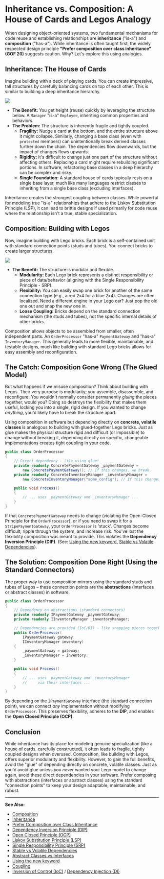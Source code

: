 # Inheritance vs. Composition: A House of Cards and Legos Analogy

When designing object-oriented systems, two fundamental mechanisms for code
reuse and establishing relationships are **inheritance** ("is-a") and
**composition** ("has-a"). While inheritance is often taught first, the
widely respected design principle **"Prefer composition over class
inheritance" (GOF 20)** suggests caution. Why? Let's explore this using
analogies.

## Inheritance: The House of Cards

Imagine building with a deck of playing cards. You can create impressive,
tall structures by carefully balancing cards on top of each other. This is
similar to building a deep inheritance hierarchy.

![](Houseofcards.png)

* **The Benefit:** You get height (reuse) quickly by leveraging the
  structure below. A `Manager` "is-a" `Employee`, inheriting common
  properties and behaviors.
* **The Problem:** The structure is inherently fragile and tightly coupled.
    * **Fragility:** Nudge a card at the bottom, and the entire structure
      above it might collapse. Similarly, changing a base class (even with
      `protected` members) can unintentionally break derived classes
      further down the chain. The dependencies flow downwards, but the
      impact of changes flows upwards.
    * **Rigidity:** It's difficult to change just one part of the structure
      without affecting others. Replacing a card might require rebuilding
      significant portions. In software, refactoring base classes in a
      deep hierarchy can be complex and risky.
    * **Single Foundation:** A standard house of cards typically rests on a
      single base layer, much like many languages restrict classes to
      inheriting from a single base class (excluding interfaces).

Inheritance creates the strongest coupling between classes. While powerful
for modeling true "is-a" relationships that adhere to the Liskov
Substitution Principle (LSP), it can lead to brittle designs if used
primarily for code reuse where the relationship isn't a true, stable
specialization.

## Composition: Building with Legos

Now, imagine building with Lego bricks. Each brick is a self-contained unit
with standard connection points (studs and tubes). You connect bricks to
create larger structures.

![](lego-house.png)

* **The Benefit:** The structure is modular and flexible.
    * **Modularity:** Each Lego brick represents a distinct responsibility
      or piece of data/behavior (aligning with the Single Responsibility
      Principle - SRP).
    * **Flexibility:** You can easily swap one brick for another of the
      same connection type (e.g., a red 2x4 for a blue 2x4). Changes are
      often localized. Need a different engine in your Lego car? Just pop
      the old one out and snap the new one in.
    * **Loose Coupling:** Bricks depend on the standard connection
      mechanism (the studs and tubes), not the specific internal details
      of other bricks.

Composition allows objects to be assembled from smaller, often independent
parts. An `OrderProcessor` "has-a" `PaymentGateway` and "has-a"
`InventoryManager`. This generally leads to more flexible, maintainable,
and testable designs, much like building with standard Lego bricks allows
for easy assembly and reconfiguration.

## The Catch: Composition Gone Wrong (The Glued Model)

But what happens if we misuse composition? Think about building with Legos.
Their very purpose is modularity; you assemble, disassemble, and reconfigure.
You wouldn't normally consider permanently *gluing* the pieces together,
would you? Doing so destroys the flexibility that makes them useful, locking
you into a single, rigid design. If you wanted to change *anything*, you'd
likely have to break the structure apart.

Using composition in software but depending directly on **concrete, volatile
classes** is analogous to building with glued-together Lego bricks. Just as
glue makes the physical structure rigid and difficult (or impossible) to change
without breaking it, depending directly on specific, changeable
implementations creates tight coupling in your code.

```C#
public class OrderProcessor
{
    // Direct dependency - like using glue!
    private readonly ConcretePaymentGateway _paymentGateway =
        new ConcretePaymentGateway(); // If this changes, we break.
    private readonly ConcreteInventoryManager _inventoryManager =
        new ConcreteInventoryManager("some_config"); // If this changes...

    public void Process()
    {
        // ... uses _paymentGateway and _inventoryManager ...
    }
}
```

If that `ConcretePaymentGateway` needs to change (violating the Open-Closed
Principle for the `OrderProcessor`), or if you need to swap it for a
`StripePaymentGateway`, your `OrderProcessor` is 'stuck'. Changes become
difficult, ripple through the system, and increase risk. You've lost the
flexibility composition was meant to provide. This violates the **Dependency
Inversion Principle (DIP)**. (See:
[Using the new keyword](Using-the-new-keyword.md),
[Stable vs Volatile Dependencies](Stable-vs-Volatile-Dependencies.md)).

## The Solution: Composition Done Right (Using the Standard Connectors)

The proper way to use composition mirrors using the standard studs and tubes
of Legos – these connection points are the **abstractions** (interfaces or
abstract classes) in software.

```C#
public class OrderProcessor
{
    // Dependency on abstractions (standard connectors)
    private readonly IPaymentGateway _paymentGateway;
    private readonly IInventoryManager _inventoryManager;

    // Dependencies are provided (IoC/DI) - like snapping pieces together
    public OrderProcessor(
        IPaymentGateway gateway,
        IInventoryManager inventory)
    {
        _paymentGateway = gateway;
        _inventoryManager = inventory;
    }

    public void Process()
    {
        // ... uses _paymentGateway and _inventoryManager
        //     via their interfaces ...
    }
}
```

By depending on the `IPaymentGateway` interface (the standard connection
point), we can connect *any* implementation without modifying
`OrderProcessor`. This preserves flexibility, adheres to the **DIP**, and
enables the **Open Closed Principle (OCP)**.

## Conclusion

While inheritance has its place for modeling genuine specialization (like a
house of cards, carefully constructed), it often leads to fragile, tightly
coupled designs when overused. Composition, like building with Legos, offers
superior modularity and flexibility. However, to gain the full benefits, avoid
the "glue" of depending directly on concrete, volatile classes. Just as you'd
avoid glue unless you *never* wanted your Lego model to change again, avoid
these direct dependencies in your software. Prefer composing with abstractions
(interfaces or abstract classes) using the standard "connection points" to keep
your design adaptable, maintainable, and robust.

---

**See Also:**

* [Composition](Composition.md)
* [Inheritance](Inheritance.md)
* [Prefer Composition over Class Inheritance](Prefer-Composition-over-Class-Inheritance.md)
* [Dependency Inversion Principle (DIP)](Dependency-Inversion-Principle-DIP.md)
* [Open Closed Principle (OCP)](Open-Closed-Principle-OCP.md)
* [Liskov Substitution Principle (LSP)](Liskov-Substitution-Principle-LSP.md)
* [Single Responsibility Principle (SRP)](Single-Responsibility-Principle-SRP.md)
* [Stable vs Volatile Dependencies](Stable-vs-Volatile-Dependencies.md)
* [Abstract Classes vs Interfaces](Abstract-Classes-vs-Interfaces.md)
* [Using the new keyword](Using-the-new-keyword.md)
* [Coupling](Coupling.md)
* [Inversion of Control (IoC)](Inversion-of-Control-IoC.md) / [Dependency Injection (DI)](Dependency-Injection-DI.md)

